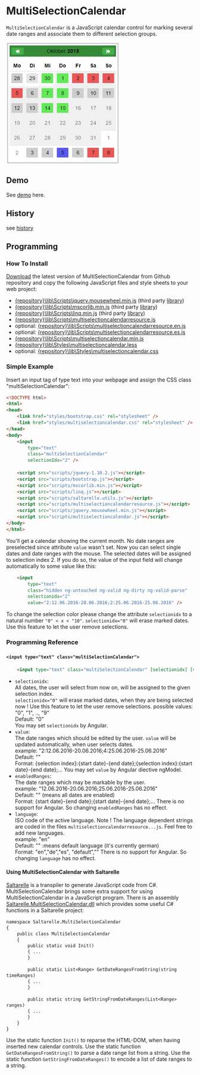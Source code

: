 # MultiSelectionCalendar
`MultiSelectionCalendar` is a JavaScript calendar control for marking several date ranges and associate them to different selection groups.

![Calendar](Documentation/Calendar1.jpg)

## Demo
See [demo](http://gerlach-it.de/uploads/demos/calendar/MultiSelectionCalendarTestPage.html) here.

## History
see [history](Documentation/history.md)

## Programming

### How To Install
[Download](https://github.com/Tommmi/MultiSelectionCalendar/archive/master.zip) the latest version of MultiSelectionCalendar from Github repository and copy the following JavaScript files and style sheets to your web project:
-   [{repository}\lib\Scripts\jquery.mousewheel.min.js](lib/Scripts/jquery.mousewheel.min.js) (third party [library](https://github.com/jquery/jquery-mousewheel))
-   [{repository}\lib\Scripts\mscorlib.min.js](lib/Scripts/mscorlib.min.js) (third party [library](https://github.com/Saltarelle/SaltarelleCompiler))
-   [{repository}\lib\Scripts\linq.min.js](lib/Scripts/linq.min.js) (third party [library](https://github.com/Saltarelle/SaltarelleLinq))
-   [{repository}\lib\Scripts\multiselectioncalendarresource.js](lib/Scripts/multiselectioncalendarresource.js)
-   optional: [{repository}\lib\Scripts\multiselectioncalendarresource.en.js](lib/Scripts/multiselectioncalendarresource.en.js)
-   optional: [{repository}\lib\Scripts\multiselectioncalendarresource.es.js](lib/Scripts/multiselectioncalendarresource.es.js)
-   [{repository}\lib\Scripts\multiselectioncalendar.min.js](lib/Scripts/multiselectioncalendar.min.js)
-   [{repository}\lib\Styles\multiselectioncalendar.less](lib/Styles/multiselectioncalendar.less)
-   optional: [{repository}\lib\Styles\multiselectioncalendar.css](lib/Styles/multiselectioncalendar.css)

### Simple Example
Insert an input tag of type text into your webpage and assign the CSS class "multiSelectionCalendar":
```html
<!DOCTYPE html>
<html>
<head>
    <link href="styles/bootstrap.css" rel="stylesheet" />
    <link href="styles/multiselectioncalendar.css" rel="stylesheet" />
</head>
<body>
    <input 
        type="text" 
        class="multiSelectionCalendar"         
        selectionIdx="2" />

    <script src="scripts/jquery-1.10.2.js"></script>
    <script src="scripts/bootstrap.js"></script>
    <script src="scripts/mscorlib.min.js"></script>
    <script src="scripts/linq.js"></script>
    <script src="scripts/saltarelle.utils.js"></script>
    <script src="scripts/multiselectioncalendarresource.js"></script>
    <script src="scripts/jquery.mousewheel.min.js"></script>
    <script src="scripts/multiselectioncalendar.js"></script>
</body>
</html>
```
You'll get a calendar showing the current month. No date ranges are preselected since attribute `value` wasn't set.
Now you can select single dates and date ranges with the mouse. The selected dates will be assigned to selection index 2.
If you do so, the value of the input field will change automatically to some value like this:
```html
    <input 
        type="text" 
        class="hidden ng-untouched ng-valid ng-dirty ng-valid-parse" 
        selectionidx="2" 
        value="2:12.06.2016-20.06.2016;2:25.06.2016-25.06.2016" />
```
To change the selection color please change the attribute `selectionidx` to a natural number `"0" < x < "10"`. `selectionidx="0"` will erase marked dates. Use this feature to let the user remove selections.

### Programming Reference
#### `<input type="text" class="multiSelectionCalendar">`
```html
    <input type="text" class="multiSelectionCalendar" [selectionidx] [value] [enabledRanges] [language]/>
```
* `selectionidx`:  
    All dates, the user will select from now on, will be assigned to the given selection index.  
    `selectionidx="0"` will erase marked dates, when they are being selected now ! Use this feature to let the user
    remove selections.
    possible values: "0", "1", .., "9"   
    Default: "0"  
	You may set `selectionidx` by Angular.
* `value`:  
    The date ranges which should be edited by the user. `value` will be updated automatically, when user selects dates.  
    example: "2:12.06.2016-20.06.2016;4:25.06.2016-25.06.2016"  
    Default: ""  
    Format: {selection index}:{start date}-{end date};{selection index}:{start date}-{end date};...
	You may set `value` by Angular diective ngModel.
* `enabledRanges`:  
    The date ranges which may be markable by the user.   
    example: "12.06.2016-20.06.2016;25.06.2016-25.06.2016"  
    Default: ""  (means all dates are enabled)  
    Format: {start date}-{end date};{start date}-{end date};...
	There is no support for Angular. So changing `enabledRanges` has no effect.
* `language`:  
    ISO code of the active language. Note ! The language dependent strings are coded in the files
    `multiselectioncalendarresource...js`. Feel free to add new languages.  
    example: "en"  
    Default: ""  :means default language (it's currently german)  
    Format: "en","de","es", "default",""
	There is no support for Angular. So changing `language` has no effect.
#### Using MultiSelectionCalendar with Saltarelle

[Saltarelle](https://github.com/Saltarelle/SaltarelleCompiler) is a transpiler to generate JavaScript code from C#.
MultiSelectionCalendar brings some extra support for using MultiSelectionCalendar in a JavaScript program. 
There is an assembly [Saltarelle.MultiSelectionCalendar.dll](lib/Saltarelle.MultiSelectionCalendar) which provides some useful C# functions in a Saltarelle project:

```CSharp
namespace Saltarelle.MultiSelectionCalendar
{
	public class MultiSelectionCalendar
	{
		public static void Init()
		{ ...
		}

		public static List<Range> GetDateRangesFromString(string timeRanges)
		{ ...
		}

		public static string GetStringFromDateRanges(List<Range> ranges)
		{ ...
		}
	}
}
```
Use the static function `Init()` to reparse the HTML-DOM, when having inserted new calendar controls.
Use the static function `GetDateRangesFromString()` to parse a date range list from a string.
Use the static function `GetStringFromDateRanges()` to encode a list of date ranges to a string.

    
  





